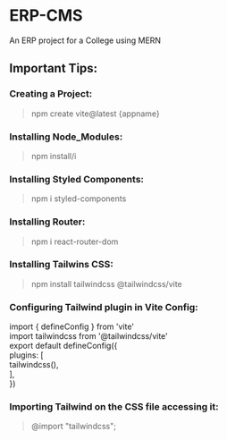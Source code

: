 # ERP-CMS
An ERP project for a College using MERN

## Important Tips:
### Creating a Project:
> npm create vite@latest {appname}
### Installing Node_Modules:
> npm install/i
### Installing Styled Components:
> npm i styled-components
### Installing Router:
> npm i react-router-dom
### Installing Tailwins CSS:
> npm install tailwindcss @tailwindcss/vite
### Configuring Tailwind plugin in Vite Config:
import { defineConfig } from 'vite'<br>
import tailwindcss from '@tailwindcss/vite'<br>
export default defineConfig({<br>
  plugins: [<br>
    tailwindcss(),<br>
  ],<br>
})
### Importing Tailwind on the CSS file accessing it:
> @import "tailwindcss";
